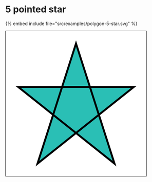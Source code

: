 # 5 pointed star

{% embed include file="src/examples/polygon-5-star.svg" %}

![5-point star](../examples/polygon-5-star.svg)


